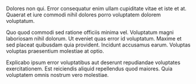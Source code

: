 Dolores non qui. Error consequatur enim ullam cupiditate vitae et iste et at. Quaerat et iure commodi nihil dolores porro voluptatem dolorem voluptatum.
 Quo quod commodi sed ratione officiis minima vel. Voluptatum magni laboriosam nihil dolorum. Ut eveniet quas error id voluptatum. Maxime et sed placeat quibusdam quia provident. Incidunt accusamus earum. Voluptas voluptas praesentium molestiae at optio.
 Explicabo ipsum error voluptatibus aut deserunt repudiandae voluptates exercitationem. Est reiciendis aliquid repellendus quod maiores. Quia voluptatem omnis nostrum vero molestiae.